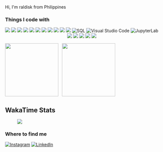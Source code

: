 Hi, I'm raldisk from Philippines
### Things I code with

  <p align="center">


  <img src="https://img.shields.io/badge/HTML5-E34F26?style=flat-square?style=for-the-badge&logo=html5&logoColor=white" />
  <img src="https://img.shields.io/badge/CSS3-1572B6?style=flat-square?style=for-the-badge&logo=css3&logoColor=white" />
  <img src="https://img.shields.io/badge/Sass-CC6699?style=flat-square?style=for-the-badge&logo=sass&logoColor=white" />
  <img src="https://img.shields.io/badge/Tailwind_CSS-38B2AC?style=flat-square?style=for-the-badge&logo=tailwind-css&logoColor=white" />
  <img src="https://img.shields.io/badge/Bootstrap-563D7C?style=flat-square?style=for-the-badge&logo=bootstrap&logoColor=white" />
  <img src="https://img.shields.io/badge/JavaScript-323330?style=flat-square?style=for-the-badge&logo=javascript&logoColor=F7DF1E" />
  <img src="https://img.shields.io/badge/json-5E5C5C?style=flat-square?style=for-the-badge&logo=json&logoColor=white" />
  <img src="https://img.shields.io/badge/MySQL-00000F?style=flat-square?style=for-the-badge&logo=mysql&logoColor=white" />
  <img src="https://img.shields.io/badge/npm-CB3837?style=flat-square?style=for-the-badge&logo=npm&logoColor=white" />
  <img src="https://img.shields.io/badge/Git-F05032?style=flat-square?style=for-the-badge&logo=git&logoColor=white" />
  <img src="https://img.shields.io/static/v1?style=flat-square?style=for-the-badge&message=Python&color=3776AB&logo=Python&logoColor=FFFFFF&label=)">

  <img alt="SQL" src="https://img.shields.io/badge/-PostgreSQL-4169E1?style=flat-square&logo=postgresql&logoColor=white" />
  <img alt="Visual Studio Code" src="https://img.shields.io/badge/-Visual_Studio_Code-007ACC?style=flat-square&logo=visual-studio-code&logoColor=white" />
  <img alt="JupyterLab" src="https://img.shields.io/badge/-JupyterLab-F37626?style=flat-square&logo=jupyter&logoColor=white">
  <img src="https://img.shields.io/static/v1?style=flat-square?style=for-the-badge&message=uBlock+Origin&color=800000&logo=uBlock+Origin&logoColor=FFFFFF&label="/>
  <img src="https://img.shields.io/static/v1?style=flat-square?style=for-the-badge&message=Obsidian&color=7C3AED&logo=Obsidian&logoColor=FFFFFF&label=">
  <img src="https://img.shields.io/static/v1?style=flat-square?style=for-the-badge&message=NumPy&color=013243&logo=NumPy&logoColor=FFFFFF&label="> 
  <img src="https://img.shields.io/static/v1?style=flat-square?style=for-the-badge&message=VSCodium&color=2F80ED&logo=VSCodium&logoColor=FFFFFF&label=)">
  <img src="https://img.shields.io/static/v1?style=flat-square?style=for-the-badge&message=pandas&color=150458&logo=pandas&logoColor=FFFFFF&label=)">
</p>



<p align="left">
  <img height="175px" src="https://github-readme-stats-coral-phi-94.vercel.app/api/top-langs/?username=raldisk&layout=compact&theme=midnight-purple"/>
  &nbsp
  <img height="175px" src="https://github-readme-stats-coral-phi-94.vercel.app/api/top-langs/?username=raldisk&custom_title=My%20Github%20Stats&hide=contribs,prs&show_icons=true&rank_icon=percentile&theme=tokyonight"/>
</p>

## WakaTime Stats
<figure>
<img src="https://wakatime.com/share/@raldisk/75e9b2ac-fa93-42ed-ab70-cb6d920e0b5d.svg"></embed>
</figure>



### Where to find me

<p>
  <a href="https://www.instagram.com/raldisk/" target="_blank"><img alt="Instagram" src="https://img.shields.io/badge/Instagram-E4405F?style=for-the-badge&logo=instagram&logoColor=white" /></a>
  <a href="https://www.linkedin.com/in/raldisk" target="_blank"><img alt="LinkedIn" src="https://img.shields.io/badge/linkedin-%230077B5.svg?&style=for-the-badge&logo=linkedin&logoColor=white" /></a>


</p>
